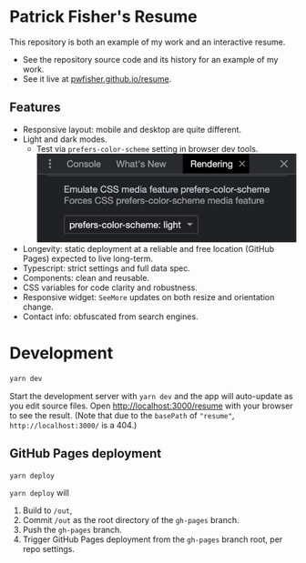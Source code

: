 # Patrick Fisher's Resume

This repository is both an example of my work and an interactive resume.

- See the repository source code and its history for an example of my work.
- See it live at <a href="https://pwfisher.github.io/resume/">pwfisher.github.io/resume</a>.

## Features

- Responsive layout: mobile and desktop are quite different.
- Light and dark modes.
  - Test via `prefers-color-scheme` setting in browser dev tools.
    ![prefers-color-scheme console setting](public/prefers-color-scheme-console-setting.png)
- Longevity: static deployment at a reliable and free location (GitHub Pages) expected to live long-term.
- Typescript: strict settings and full data spec.
- Components: clean and reusable.
- CSS variables for code clarity and robustness.
- Responsive widget: `SeeMore` updates on both resize and orientation change.
- Contact info: obfuscated from search engines.

# Development

```zsh
yarn dev
```

Start the development server with `yarn dev` and the app will auto-update as you edit source files.
Open [http://localhost:3000/resume](http://localhost:3000/resume) with your browser to see the result.
(Note that due to the `basePath` of `"resume"`, `http://localhost:3000/` is a 404.)

## GitHub Pages deployment

```zsh
yarn deploy
```

`yarn deploy` will

1. Build to `/out`,
2. Commit `/out` as the root directory of the `gh-pages` branch.
3. Push the `gh-pages` branch.
4. Trigger GitHub Pages deployment from the `gh-pages` branch root, per repo settings.
